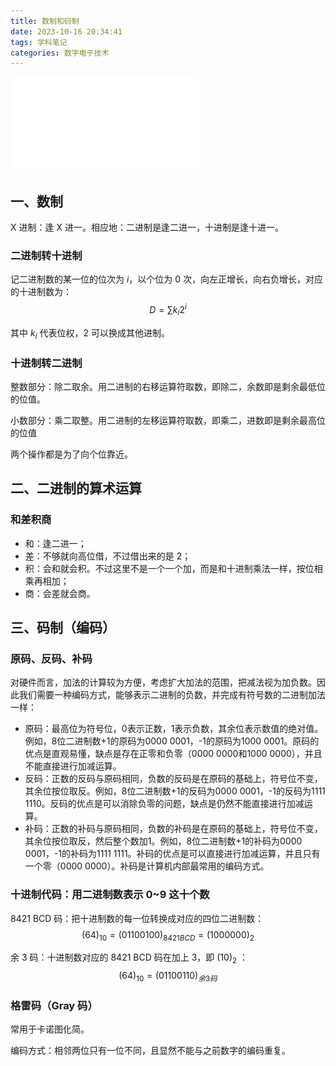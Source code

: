 ```yaml
---
title: 数制和码制
date: 2023-10-16 20:34:41
tags: 学科笔记
categories: 数字电子技术
---
```


![数电速成课讲义](../images/数制和码制/数电速成课讲义.pdf)

## 一、数制

X 进制：逢 X 进一。相应地：二进制是逢二进一，十进制是逢十进一。<!--more-->


### 二进制转十进制

记二进制数的某一位的位次为 $i$，以个位为 0 次，向左正增长，向右负增长，对应的十进制数为：
$$
D = \sum k_i 2^i
$$

其中 $k_i$ 代表位权，2 可以换成其他进制。

### 十进制转二进制

整数部分：除二取余。用二进制的右移运算符取数，即除二，余数即是剩余最低位的位值。

小数部分：乘二取整。用二进制的左移运算符取数，即乘二，进数即是剩余最高位的位值

两个操作都是为了向个位靠近。

## 二、二进制的算术运算

### 和差积商

- 和：逢二进一；
- 差：不够就向高位借，不过借出来的是 2；
- 积：会和就会积。不过这里不是一个一个加，而是和十进制乘法一样，按位相乘再相加；
- 商：会差就会商。

## 三、码制（编码）

### 原码、反码、补码

对硬件而言，加法的计算较为方便，考虑扩大加法的范围，把减法视为加负数。因此我们需要一种编码方式，能够表示二进制的负数，并完成有符号数的二进制加法一样：

- 原码：最高位为符号位，0表示正数，1表示负数，其余位表示数值的绝对值。例如，8位二进制数+1的原码为0000 0001，-1的原码为1000 0001。原码的优点是直观易懂，缺点是存在正零和负零（0000 0000和1000 0000），并且不能直接进行加减运算。
- 反码：正数的反码与原码相同，负数的反码是在原码的基础上，符号位不变，其余位按位取反。例如，8位二进制数+1的反码为0000 0001，-1的反码为1111 1110。反码的优点是可以消除负零的问题，缺点是仍然不能直接进行加减运算。
- 补码：正数的补码与原码相同，负数的补码是在原码的基础上，符号位不变，其余位按位取反，然后整个数加1。例如，8位二进制数+1的补码为0000 0001，-1的补码为1111 1111。补码的优点是可以直接进行加减运算，并且只有一个零（0000 0000）。补码是计算机内部最常用的编码方式。

### 十进制代码：用二进制数表示 0~9 这十个数

8421 BCD 码：把十进制数的每一位转换成对应的四位二进制数：
$$
(64)_{10} = (01100100)_{8421BCD} = (1000000)_2
$$

余 3 码：十进制数对应的 8421 BCD 码在加上 3，即 $(10)_2$​ ：
$$
(64)_{10} = (01100110)_{余 3 码}
$$

### 格雷码（Gray 码）

常用于卡诺图化简。

编码方式：相邻两位只有一位不同，且显然不能与之前数字的编码重复。